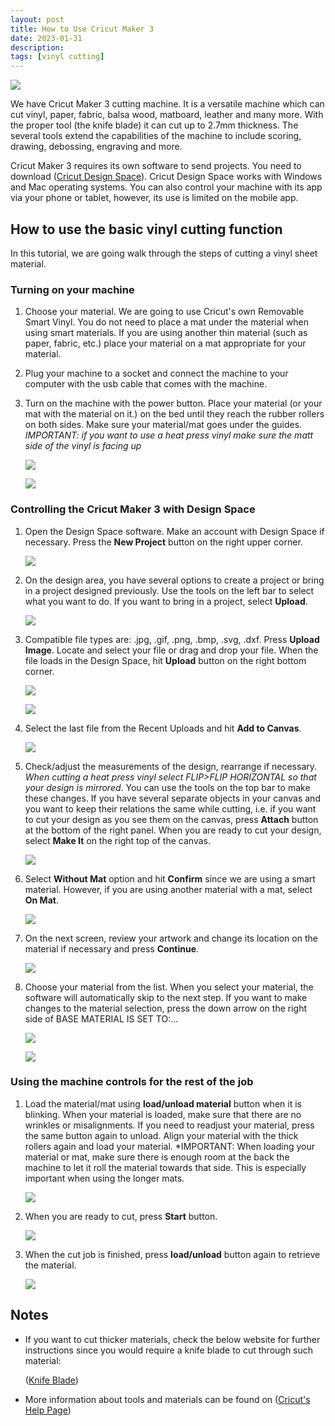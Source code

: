 ```yaml
---
layout: post
title: How to Use Cricut Maker 3
date: 2023-01-31
description: 
tags: [vinyl cutting]
---
```


![](/assets/images/2023-01-31-how-to-use-cricut-maker-3/20230131_102751.jpg)

We have Cricut Maker 3 cutting machine. It is a versatile machine which can cut vinyl, paper, fabric, balsa wood, matboard, leather and many more. With the proper tool (the knife blade) it can cut up to 2.7mm thickness. The several tools extend the capabilities of the machine to include scoring, drawing, debossing, engraving and more.

Cricut Maker 3 requires its own software to send projects. You need to download ([Cricut Design Space](https://design.cricut.com/)). Cricut Design Space works with Windows and Mac operating systems. You can also control your machine with its app via your phone or tablet, however, its use is limited on the mobile app. 

## How to use the basic vinyl cutting function

In this tutorial, we are going walk through the steps of cutting a vinyl sheet material.

### Turning on your machine 
1. Choose your material. We are going to use Cricut's own Removable Smart Vinyl. You do not need to place a mat under the material when using smart materials. If you are using another thin material (such as paper, fabric, etc.) place your material on a mat appropriate for your material.

2. Plug your machine to a socket and connect the machine to your computer with the usb cable that comes with the machine.

3. Turn on the machine with the power button. Place your material (or your mat with the material on it.) on the bed until they reach the rubber rollers on both sides. Make sure your material/mat goes under the guides. *IMPORTANT: if you want to use a heat press vinyl make sure the matt side of the vinyl is facing up*

    ![](/assets/images/2023-01-31-how-to-use-cricut-maker-3/20230131_101538.jpg)

    ![](/assets/images/2023-01-31-how-to-use-cricut-maker-3/20230131_101551.jpg)

### Controlling the Cricut Maker 3 with Design Space

1. Open the Design Space software. Make an account with Design Space if necessary. Press the **New Project** button on the right upper corner.

    ![](/assets/images/2023-01-31-how-to-use-cricut-maker-3/Screenshot111.jpg)

2. On the design area, you have several options to create a project or bring in a project designed previously. Use the tools on the left bar to select what you want to do. If you want to bring in a project, select **Upload**.

    ![](/assets/images/2023-01-31-how-to-use-cricut-maker-3/Screenshot112.jpg)

3. Compatible file types are: .jpg, .gif, .png, .bmp, .svg, .dxf. Press **Upload Image**. Locate and select your file or drag and drop your file. When the file loads in the Design Space, hit **Upload** button on the right bottom corner.

    ![](/assets/images/2023-01-31-how-to-use-cricut-maker-3/Screenshot113.jpg)

    ![](/assets/images/2023-01-31-how-to-use-cricut-maker-3/Screenshot114.jpg)

 4. Select the last file from the Recent Uploads and hit **Add to Canvas**.
 
    ![](/assets/images/2023-01-31-how-to-use-cricut-maker-3/Screenshot115.jpg)

 5. Check/adjust the measurements of the design, rearrange if necessary. *When cutting a heat press vinyl select FLIP>FLIP HORIZONTAL so that your design is mirrored*. You can use the tools on the top bar to make these changes. If you have several separate objects in your canvas and you want to keep their relations the same while cutting, i.e. if you want to cut your design as you see them on the canvas, press **Attach** button at the bottom of the right panel. When you are ready to cut your design, select **Make It** on the right top of the canvas.

    ![](/assets/images/2023-01-31-how-to-use-cricut-maker-3/Screenshot116.jpg) 

 6. Select **Without Mat** option and hit **Confirm** since we are using a smart material. However, if you are using another material with a mat, select **On Mat**.
 
    ![](/assets/images/2023-01-31-how-to-use-cricut-maker-3/Screenshot118.jpg) 

 7. On the next screen, review your artwork and change its location on the material if necessary and press **Continue**.
 
    ![](/assets/images/2023-01-31-how-to-use-cricut-maker-3/Screenshot119.jpg) 

 8. Choose your material from the list. When you select your material, the software will automatically skip to the next step. If you want to make changes to the material selection, press the down arrow on the right side of BASE MATERIAL IS SET TO:...

    ![](/assets/images/2023-01-31-how-to-use-cricut-maker-3/Screenshot121.jpg) 
    
    ![](/assets/images/2023-01-31-how-to-use-cricut-maker-3/Screenshot122.jpg) 


### Using the machine controls for the rest of the job

1. Load the material/mat using **load/unload material** button when it is blinking. When your material is loaded, make sure that there are no wrinkles or misalignments. If you need to readjust your material, press the same button again to unload. Align your material with the thick rollers again and load your material. *IMPORTANT: When loading your material or mat, make sure there is enough room at the back the machine to let it roll the material towards that side. This is especially important when using the longer mats.

    ![](/assets/images/2023-01-31-how-to-use-cricut-maker-3/blinkLoad.jpg) 

2. When you are ready to cut, press **Start** button.

    ![](/assets/images/2023-01-31-how-to-use-cricut-maker-3/blinkStart.jpg) 

3. When the cut job is finished, press **load/unload** button again to retrieve the material.

    ![](/assets/images/2023-01-31-how-to-use-cricut-maker-3/20230131_125250.jpg) 


## Notes
- If you want to cut thicker materials, check the below website for further instructions since you would require a knife blade to cut through such material:
    
    ([Knife Blade](https://help.cricut.com/hc/en-us/articles/360009557073-Cricut-Maker-Knife-Blade-FAQ))

- More information about tools and materials can be found on ([Cricut's Help Page](https://help.cricut.com/hc/en-us))


